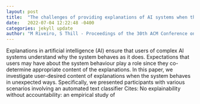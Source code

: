 ```yaml
---
layout: post
title:  "The challenges of providing explanations of AI systems when they do not behave like users expect"
date:   2022-07-04 12:22:48 -0400
categories: jekyll update
author: "M Riveiro, S Thill - Proceedings of the 30th ACM Conference on User , 2022"
---
```

Explanations in artificial intelligence (AI) ensure that users of complex AI systems understand why the system behaves as it does. Expectations that users may have about the system behaviour play a role since they co-determine appropriate content of the explanations. In this paper, we investigate user-desired content of explanations when the system behaves in unexpected ways. Specifically, we presented participants with various scenarios involving an automated text classifier 
Cites: No explainability without accountability: an empirical study of